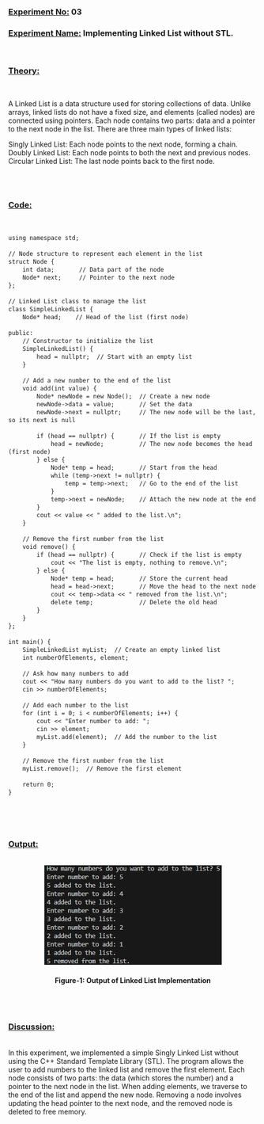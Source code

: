 ### **<u>Experiment No:</u> 03**

### **<u>Experiment Name:</u> Implementing Linked List without STL.** 

<br>

### **<u>Theory:</u>**
                 
<br>                 
  
A Linked List is a data structure used for storing collections of data. Unlike arrays, linked lists do not have a fixed size, and elements (called nodes) are connected using pointers. Each node contains two parts: data and a pointer to the next node in the list. There are three main types of linked lists:

Singly Linked List: Each node points to the next node, forming a chain.
Doubly Linked List: Each node points to both the next and previous nodes.
Circular Linked List: The last node points back to the first node.
      

<br> <br>



### **<u>Code:</u>**
<br>

```#include <iostream>
using namespace std;

// Node structure to represent each element in the list
struct Node {
    int data;       // Data part of the node
    Node* next;     // Pointer to the next node
};

// Linked List class to manage the list
class SimpleLinkedList {
    Node* head;    // Head of the list (first node)

public:
    // Constructor to initialize the list
    SimpleLinkedList() {
        head = nullptr;  // Start with an empty list
    }

    // Add a new number to the end of the list
    void add(int value) {
        Node* newNode = new Node();  // Create a new node
        newNode->data = value;       // Set the data
        newNode->next = nullptr;     // The new node will be the last, so its next is null

        if (head == nullptr) {       // If the list is empty
            head = newNode;          // The new node becomes the head (first node)
        } else {
            Node* temp = head;       // Start from the head
            while (temp->next != nullptr) {
                temp = temp->next;   // Go to the end of the list
            }
            temp->next = newNode;    // Attach the new node at the end
        }
        cout << value << " added to the list.\n";
    }

    // Remove the first number from the list
    void remove() {
        if (head == nullptr) {       // Check if the list is empty
            cout << "The list is empty, nothing to remove.\n";
        } else {
            Node* temp = head;       // Store the current head
            head = head->next;       // Move the head to the next node
            cout << temp->data << " removed from the list.\n";
            delete temp;             // Delete the old head
        }
    }
};

int main() {
    SimpleLinkedList myList;  // Create an empty linked list
    int numberOfElements, element;

    // Ask how many numbers to add
    cout << "How many numbers do you want to add to the list? ";
    cin >> numberOfElements;

    // Add each number to the list
    for (int i = 0; i < numberOfElements; i++) {
        cout << "Enter number to add: ";
        cin >> element;
        myList.add(element);  // Add the number to the list
    }

    // Remove the first number from the list
    myList.remove();  // Remove the first element

    return 0;
}


```


<br><br>



### **<u>Output:</u>** 
<br>

<div align="center">
<img src="./linked_list.png">
<br>
<h4> Figure-1: Output of Linked List Implementation </h4> 
</div>


<br><br>




### **<u>Discussion:</u>** 
<br>
In this experiment, we implemented a simple Singly Linked List without using the C++ Standard Template Library (STL). The program allows the user to add numbers to the linked list and remove the first element. Each node consists of two parts: the data (which stores the number) and a pointer to the next node in the list. When adding elements, we traverse to the end of the list and append the new node. Removing a node involves updating the head pointer to the next node, and the removed node is deleted to free memory.



